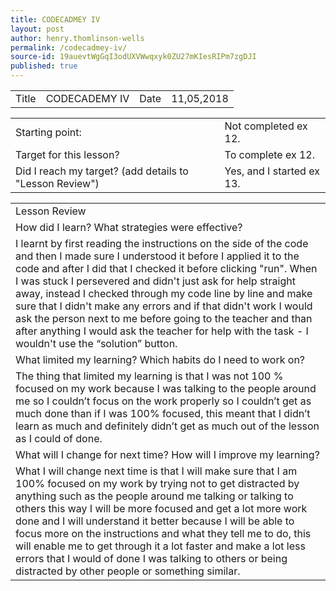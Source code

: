 ```yaml
---
title: CODECADMEY IV
layout: post
author: henry.thomlinson-wells
permalink: /codecadmey-iv/
source-id: 19auevtWgGqI3odUXVWwqxyk0ZU27mKIesRIPm7zgDJI
published: true
---
```

<table>
  <tr>
    <td>Title</td>
    <td>CODECADEMY IV</td>
    <td>Date</td>
    <td>11,05,2018</td>
  </tr>
</table>


<table>
  <tr>
    <td>Starting point:</td>
    <td>Not completed ex 12.</td>
  </tr>
  <tr>
    <td>Target for this lesson?</td>
    <td>To complete ex 12.</td>
  </tr>
  <tr>
    <td>Did I reach my target? 
(add details to "Lesson Review")</td>
    <td> Yes, and I started ex 13.</td>
  </tr>
</table>


<table>
  <tr>
    <td>Lesson Review</td>
  </tr>
  <tr>
    <td>How did I learn? What strategies were effective? </td>
  </tr>
  <tr>
    <td>I learnt by first reading the instructions on the side of the code and then I made sure I understood it before I applied it to the code and after I did that I checked it before clicking "run". When I was stuck I persevered and didn't just ask for help straight away, instead I checked through my code line by line and make sure that I didn't make any errors and if that didn't work I would ask the person next to me before going to the teacher and than after anything I would ask the teacher for help with the task - I wouldn't use the “solution” button.</td>
  </tr>
  <tr>
    <td>What limited my learning? Which habits do I need to work on? </td>
  </tr>
  <tr>
    <td>The thing that limited my learning is that I was not 100 % focused on my work because I was talking to the people around me so I couldn’t focus on the work properly so I couldn’t get as much done than if I was 100% focused, this meant that I didn’t learn as much and definitely didn’t get as much out of the lesson as I could of done.
</td>
  </tr>
  <tr>
    <td>What will I change for next time? How will I improve my learning?</td>
  </tr>
  <tr>
    <td>What I will change next time is that I will make sure that I am 100% focused on my work by trying not to get distracted by anything such as the people around me talking or talking to others this way I will be more focused and get a lot more work done and I will understand it better because I will be able to focus more on the instructions and what they tell me to do, this will enable me to get through it a lot faster and make a lot less errors that I would of done I was talking to others or being distracted by other people or something similar.</td>
  </tr>
</table>


